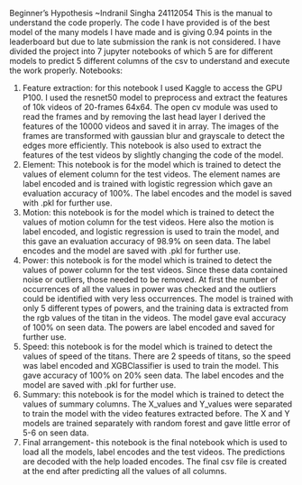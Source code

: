 Beginner’s Hypothesis
~Indranil Singha 24112054
This is the manual to understand the code properly.
The code I have provided is of the best model of the many models I have made and is giving 0.94 points in the leaderboard but due to late submission the rank is not considered. I have divided the project into 7 jupyter notebooks of which 5 are for different models to predict 5 different columns of the csv to understand and execute the work properly.
Notebooks:
1.	Feature extraction: for this notebook I used Kaggle to access the GPU P100. I used the resnet50 model to preprocess and extract the features of 10k videos of 20-frames 64x64. The open cv module was used to read the frames and by removing the last head layer I derived the features of the 10000 videos and saved it in array. The images of the frames are transformed with gaussian blur and grayscale to detect the edges more efficiently. This notebook is also used to extract the features of the test videos by slightly changing the code of the model.
2.	Element: This notebook is for the model which is trained to detect the values of element column for the test videos. The element names are label encoded and is trained with logistic regression which gave an evaluation accuracy of 100%. The label encodes and the model is saved with .pkl for further use.
3.	Motion: this notebook is for the model which is trained to detect the values of motion column for the test videos. Here also the motion is label encoded, and logistic regression is used to train the model, and this gave an evaluation accuracy of 98.9% on seen data. The label encodes and the model are saved with .pkl for further use.
4.	Power: this notebook is for the model which is trained to detect the values of power column for the test videos. Since these data contained noise or outliers, those needed to be removed. At first the number of occurrences of all the values in power was checked and the outliers could be identified with very less occurrences. The model is trained with only 5 different types of powers, and the training data is extracted from the rgb values of the titan in the videos. The model gave eval accuracy of 100% on seen data. The powers are label encoded and saved for further use.
5.	Speed: this notebook is for the model which is trained to detect the values of speed of the titans. There are 2 speeds of titans, so the speed was label encoded and XGBClassifier is used to train the model. This gave accuracy of 100% on 20% seen data. The label encodes and the model are saved with .pkl for further use.
6.	Summary: this notebook is for the model which is trained to detect the values of summary columns. The X_values and Y_values were separated to train the model with the video features extracted before. The X and Y models are trained separately with random forest and gave little error of 5-6 on seen data. 
7.	Final arrangement- this notebook is the final notebook which is used to load all the models, label encodes and the test videos. The predictions are decoded with the help loaded encodes. The final csv file is created at the end after predicting all the values of all columns.

